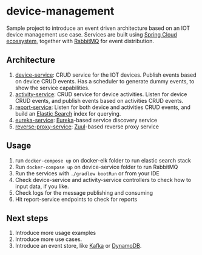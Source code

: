 # device-management

Sample project to introduce an event driven architecture based on an IOT device management use case. Services are built using [Spring Cloud ecossystem](https://spring.io/projects/spring-cloud), together with [RabbitMQ](https://www.rabbitmq.com/) for event distribution.

## Architecture
1. [device-service](https://github.com/ricardobaumann/device-management/tree/master/device-service): CRUD service for the IOT devices. Publish events based on device CRUD events. Has a scheduler to generate dummy events, to show the service capabilities. 
2. [activity-service](https://github.com/ricardobaumann/device-management/tree/master/activity-service): CRUD service for device activities. Listen for device CRUD events, and publish events based on activities CRUD events. 
3. [report-service](https://github.com/ricardobaumann/device-management/tree/master/report-service): Listen for both device and activities CRUD events, and build an [Elastic Search](https://www.elastic.co/) index for querying. 
4. [eureka-service](https://github.com/ricardobaumann/device-management/tree/master/device-service): [Eureka](https://spring.io/guides/gs/service-registration-and-discovery/)-based service discovery service
5. [reverse-proxy-service](https://github.com/ricardobaumann/device-management/tree/master/device-service): [Zuul](https://spring.io/guides/gs/routing-and-filtering/)-based reverse proxy service

## Usage
1. run `docker-compose up` on docker-elk folder to run elastic search stack
2. Run `docker-compose up` on device-service folder to run RabbitMQ
3. Run the services with `./gradlew bootRun` or from your IDE
4. Check device-service and activity-service controllers to check how to input data, if you like. 
5. Check logs for the message publishing and consuming
5. Hit report-service endpoints to check for reports

## Next steps
1. Introduce more usage examples
2. Introduce more use cases. 
3. Introduce an event store, like [Kafka](https://kafka.apache.org/documentation/streams/) or [DynamoDB](https://aws.amazon.com/dynamodb). 
